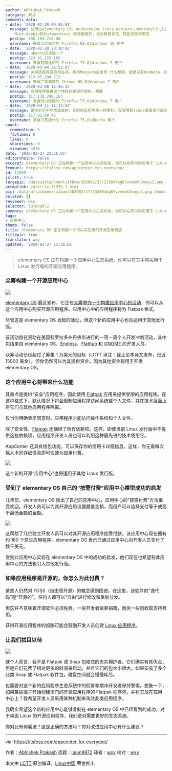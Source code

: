 ```yaml
---
author: Abhishek Prakash
category: 观点
comments_data:
- date: '2020-02-28 09:45:01'
  message: 试用过elementary OS，与ubuntu,mx linux,manjaro,ubuntukylin,Linux Lite,Linux
    Mint,deepin相比elementary OS是最差的，无论是稳定性，性能还是易用性
  postip: 180.109.218.80
  username: 来自江苏南京的 Firefox 68.0|Windows 10 用户
- date: '2020-02-28 20:10:42'
  message: ubuntu应该搞一个
  postip: 223.91.155.105
  username: 来自河南洛阳的 Firefox 73.0|Windows 7 用户
- date: '2020-03-04 21:52:07'
  message: 关键还是得有应用支持。转用Manjaro后发现 什么都好，就是没有OneNote，饶了不少弯路最后也没有成功。
  postip: 113.95.194.215
  username: 来自广东肇庆的 Chrome 69.0|Windows 7 用户
- date: '2020-03-08 11:56:35'
  message: 应用程序隔离这个特性还是很不错的，想要
  postip: 117.139.248.163
  username: 来自四川成都的 Firefox 73.0|Windows 7 用户
- date: '2020-04-11 11:33:04'
  message: 是你对它不熟悉造成的。它的热区和苹果一样便利。没有哪款linux桌面发行版有这么方便。
  postip: 117.91.98.42
  username: 来自江苏扬州的 Firefox 75.0|Ubuntu 用户
count:
  commentnum: 5
  favtimes: 0
  likes: 0
  sharetimes: 0
  viewnum: 4516
date: '2020-02-27 23:36:01'
editorchoice: false
excerpt: elementary OS 正在构建一个应用中心生态系统，你可以在其中购买用于 Linux 发行版的开源应用程序。
fromurl: https://itsfoss.com/appcenter-for-everyone/
id: 11939
islctt: true
largepic: /data/attachment/album/202002/27/233604kg67vvmnmh3nnyc3.png
permalink: /article-11939-1.html
pic: /data/attachment/album/202002/27/233604kg67vvmnmh3nnyc3.png.thumb.jpg
related: []
reviewer: wxy
selector: lujun9972
summary: elementary OS 正在构建一个应用中心生态系统，你可以在其中购买用于 Linux 发行版的开源应用程序。
tags:
- 应用中心
thumb: false
title: elementary OS 正在构建一个可以买应用的开源应用商店
titlepic: true
translator: wxy
updated: '2020-02-27 23:36:01'
---
```



> 
> elementary OS 正在构建一个应用中心生态系统，你可以在其中购买用于 Linux 发行版的开源应用程序。
> 
> 
> 


### 众筹构建一个开源应用中心


![](/data/attachment/album/202002/27/233604kg67vvmnmh3nnyc3.png)


[elementary OS](https://elementary.io/) 最近宣布，它正在[众筹举办一个构建应用中心的活动](https://www.indiegogo.com/projects/appcenter-for-everyone/)，你可以从这个应用中心购买开源应用程序。应用中心中的应用程序将为 Flatpak 格式。


尽管这是 elementary OS 发起的活动，但这个新的应用中心也将适用于其他发行版。


该活动旨在资助在美国科罗拉多州丹佛市进行的一项一周个人开发冲刺活动，其中包括来自 elementary OS、[Endless](https://itsfoss.com/endless-linux-computers/)、[Flathub](https://flathub.org/) 和 [GNOME](https://www.gnome.org/) 的开发人员。


众筹活动已经超过了筹集 1 万美元的目标（LCTT 译注：截止至本译文发布，已近 15000 美金）。但你仍然可以为其提供资金，因为其他资金将用于开发 elementary OS。


### 这个应用中心将带来什么功能


其重点是提供“安全”应用程序，因此使用 [Flatpak](https://flatpak.org/) 应用来提供受限的应用程序。在这种格式下，默认情况下将会限制应用程序访问系统或个人文件，并在技术层面上将它们与其他应用程序隔离。


仅当你明确表示同意时，应用程序才能访问操作系统和个人文件。


除了安全性，[Flatpak](https://itsfoss.com/flatpak-guide/) 还捆绑了所有依赖项。这样，即使当前 Linux 发行版中不提供这些依赖项，应用程序开发人员也可以利用这种最先进的技术使用它。


AppCenter 还具有钱包功能，可以保存你的信用卡详细信息。这样，你无需每次输入卡的详细信息即可快速为应用付费。


![](/data/attachment/album/202002/27/233605nhw6kjdb2m7jwmah.png)


这个新的开源“应用中心”也将适用于其他 Linux 发行版。


### 受到了 elementary OS 自己的“按需付费”应用中心模型成功的启发


几年前，elementary OS 推出了自己的应用中心。应用中心的“按需付费”方法很受欢迎。开发人员可以为其开源应用设置最低金额，而用户可以选择支付等于或高于最低金额的金额。


![](/data/attachment/album/202002/27/233611cqys34q7b8qixois.png)


这帮助了几位独立开发人员可以对其开源应用程序接受付款。该应用中心现在拥有约 160 个原生应用程序，elementary OS 表示已通过应用中心向开发人员支付了数千美元。


受到此应用中心实验在 elementary OS 中的成功的启发，他们现在也希望将此应用中心的方法也引入其他发行版。


### 如果应用程序是开源的，你怎么为此付费？


某些人仍然对 FOSS（自由而开源）的概念感到困惑。在这里，该软件的“源代码”是“开源的”，任何人都可以“自由”进行修改和重新分发。


但这并不意味着开源软件必须免费。一些开发者依靠捐赠，而另一些则收取支持费用。


获得开源应用程序的报酬可能会鼓励开发人员创建 [Linux 应用程序](https://itsfoss.com/essential-linux-applications/)。


### 让我们拭目以待


![](/data/attachment/album/202002/27/233612pjykdu0ssk25y7cs.png)


就个人而言，我不是 Flatpak 或 Snap 包格式的忠实拥护者。它们确实有其优点，但是它们花费了相对更多的时间来启动，并且它们的包大小很大。如果安装了多个此类 Snap 或 Flatpak 软件包，磁盘空间就会慢慢耗尽。


也需要对这个新的应用程序生态系统中的假冒和欺诈开发者保持警惕。想象一下，如果某些骗子开始创建冷门的开源应用程序的 Flatpak 程序包，并将其放在应用中心上？我希望开发人员采用某种机制来淘汰此类应用程序。


我确实希望这个新的应用中心能够复制在 elementary OS 中已经看到的成功。对于桌面 Linux 的开源应用程序，我们绝对需要更好的生态系统。


你对此有何看法？这是正确的方法吗？你对改进应用中心有什么建议？




---


via: <https://itsfoss.com/appcenter-for-everyone/>


作者：[Abhishek Prakash](https://itsfoss.com/author/abhishek/) 选题：[lujun9972](https://github.com/lujun9972) 译者：[wxy](https://github.com/wxy) 校对：[wxy](https://github.com/wxy)


本文由 [LCTT](https://github.com/LCTT/TranslateProject) 原创编译，[Linux中国](https://linux.cn/) 荣誉推出